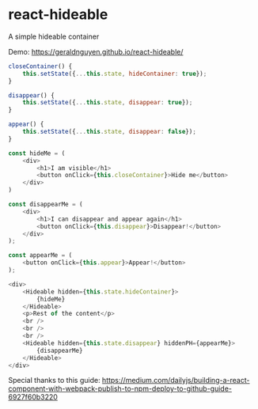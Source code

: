 # react-hideable
A simple hideable container

Demo: https://geraldnguyen.github.io/react-hideable/

```javascript
closeContainer() {
    this.setState({...this.state, hideContainer: true});
}

disappear() {
    this.setState({...this.state, disappear: true});
}

appear() {
    this.setState({...this.state, disappear: false});
}
```

```javascript
const hideMe = (
    <div>
        <h1>I am visible</h1>
        <button onClick={this.closeContainer}>Hide me</button>
    </div>
)

const disappearMe = (
    <div>
        <h1>I can disappear and appear again</h1>
        <button onClick={this.disappear}>Disappear!</button>
    </div>
);

const appearMe = (
    <button onClick={this.appear}>Appear!</button>
);
```

```javascript
<div>
    <Hideable hidden={this.state.hideContainer}>
        {hideMe}
    </Hideable>
    <p>Rest of the content</p>
    <br />
    <br />
    <br />
    <Hideable hidden={this.state.disappear} hiddenPH={appearMe}>
        {disappearMe}
    </Hideable>
</div>
```


Special thanks to this guide: https://medium.com/dailyjs/building-a-react-component-with-webpack-publish-to-npm-deploy-to-github-guide-6927f60b3220
